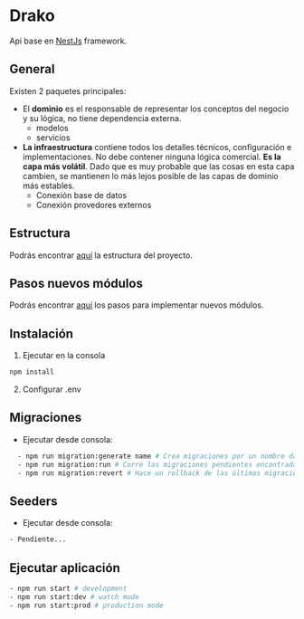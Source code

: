 # Drako

Api base en [NestJs](https://nestjs.com/) framework.

## General

Existen 2 paquetes principales:

- El **dominio** es el responsable de representar los conceptos del negocio y su lógica, no tiene dependencia externa.
  - modelos
  - servicios
- **La infraestructura** contiene todos los detalles técnicos, configuración e implementaciones. No debe contener ninguna lógica comercial. **Es la capa más volátil**. Dado que es muy probable que las cosas en esta capa cambien, se mantienen lo más lejos posible de las capas de dominio más estables.
  - Conexión base de datos
  - Conexión provedores externos

## Estructura

Podrás encontrar [aquí](https://github.com/aptomx/drako/blob/main/folders-structure.md) la estructura del proyecto.

## Pasos nuevos módulos

Podrás encontrar [aquí](https://github.com/aptomx/drako/blob/main/development-steps.md) los pasos para implementar nuevos módulos.

## Instalación

1. Ejecutar en la consola

```bash
npm install
```

2. Configurar .env

## Migraciones

- Ejecutar desde consola:

```bash
  - npm run migration:generate name # Crea migraciones por un nombre dado
  - npm run migration:run # Corre las migraciones pendientes encontradas
  - npm run migration:revert # Hace un rollback de las últimas migraciones ejecutadas
```

## Seeders

- Ejecutar desde consola:

```bash
- Pendiente...
```

## Ejecutar aplicación

```bash
- npm run start # development
- npm run start:dev # watch mode
- npm run start:prod # production mode
```
